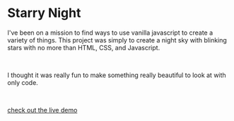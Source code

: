 # Starry Night

I've been on a mission to find ways to use vanilla javascript to create a variety of things. This project was simply to create a night sky with blinking stars with no more than HTML, CSS, and Javascript.

<br>

I thought it was really fun to make something really beautiful to look at with only code.

<br>

[check out the live demo](https://jdhofmann.github.io/starry-night-demo/)
